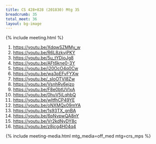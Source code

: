 ```yaml
---
title: CS 428+828 (201830) Mtg 35
breadcrumb: 35
total_meet: 36
layout: bg-image
---
```

{% include meeting.html %}

1. <https://youtu.be/XdqwSZMMy_w>
1. <https://youtu.be/R6L8zkvjPKY>
1. <https://youtu.be/5u_tYDioJg8>
1. <https://youtu.be/AFt6kne0-3Y>
1. <https://youtu.be/j20OcO4q0Cw>
1. <https://youtu.be/wa3pEFvFYXw>
1. <https://youtu.be/_sIoOTVI8Zw>
1. <https://youtu.be/VsnhRy6ejzo>
1. <https://youtu.be/F8e0btUVIxA>
1. <https://youtu.be/0huV5jLqhbQ>
1. <https://youtu.be/wItfhCP49YE>
1. <https://youtu.be/oNXMQx09mYA>
1. <https://youtu.be/1s93TX_gnBA>
1. <https://youtu.be/6pNvpwQA8nY>
1. <https://youtu.be/Vr2kdNyDY8c>
1. <https://youtu.be/z8jcg4H04q4>


{% include meeting-media.html mtg_media=off_med mtg=crs_mps %}
